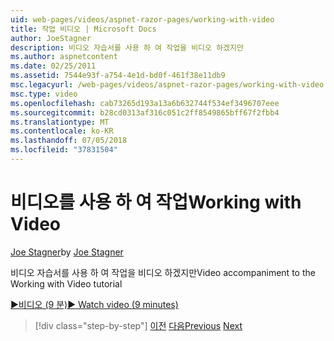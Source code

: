 ```yaml
---
uid: web-pages/videos/aspnet-razor-pages/working-with-video
title: 작업 비디오 | Microsoft Docs
author: JoeStagner
description: 비디오 자습서를 사용 하 여 작업을 비디오 하겠지만
ms.author: aspnetcontent
ms.date: 02/25/2011
ms.assetid: 7544e93f-a754-4e1d-bd0f-461f38e11db9
msc.legacyurl: /web-pages/videos/aspnet-razor-pages/working-with-video
msc.type: video
ms.openlocfilehash: cab73265d193a13a6b632744f534ef3496707eee
ms.sourcegitcommit: b28cd0313af316c051c2ff8549865bff67f2fbb4
ms.translationtype: MT
ms.contentlocale: ko-KR
ms.lasthandoff: 07/05/2018
ms.locfileid: "37831504"
---
```

<a name="working-with-video"></a><span data-ttu-id="9c977-103">비디오를 사용 하 여 작업</span><span class="sxs-lookup"><span data-stu-id="9c977-103">Working with Video</span></span>
====================
<span data-ttu-id="9c977-104">[Joe Stagner](https://github.com/JoeStagner)</span><span class="sxs-lookup"><span data-stu-id="9c977-104">by [Joe Stagner](https://github.com/JoeStagner)</span></span>

<span data-ttu-id="9c977-105">비디오 자습서를 사용 하 여 작업을 비디오 하겠지만</span><span class="sxs-lookup"><span data-stu-id="9c977-105">Video accompaniment to the Working with Video tutorial</span></span>

[<span data-ttu-id="9c977-106">&#9654;비디오 (9 분)</span><span class="sxs-lookup"><span data-stu-id="9c977-106">&#9654; Watch video (9 minutes)</span></span>](https://channel9.msdn.com/Blogs/ASP-NET-Site-Videos/working-with-video)

> [!div class="step-by-step"]
> <span data-ttu-id="9c977-107">[이전](working-with-images.md)
> [다음](adding-email-to-your-web-site.md)</span><span class="sxs-lookup"><span data-stu-id="9c977-107">[Previous](working-with-images.md)
[Next](adding-email-to-your-web-site.md)</span></span>
